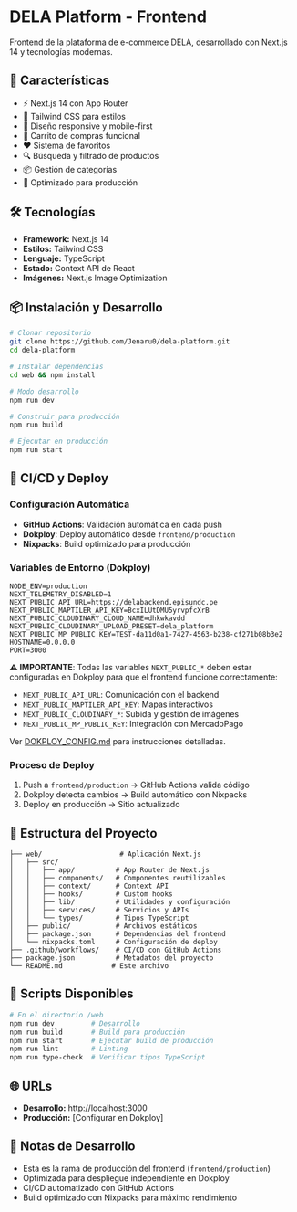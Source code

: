 # DELA Platform - Frontend

Frontend de la plataforma de e-commerce DELA, desarrollado con Next.js 14 y tecnologías modernas.

## 🚀 Características

- ⚡ Next.js 14 con App Router
- 🎨 Tailwind CSS para estilos
- 📱 Diseño responsive y mobile-first
- 🛒 Carrito de compras funcional
- ❤️ Sistema de favoritos
- 🔍 Búsqueda y filtrado de productos
- 📦 Gestión de categorías
- 🎯 Optimizado para producción

## 🛠️ Tecnologías

- **Framework:** Next.js 14
- **Estilos:** Tailwind CSS
- **Lenguaje:** TypeScript
- **Estado:** Context API de React
- **Imágenes:** Next.js Image Optimization

## 📦 Instalación y Desarrollo

```bash
# Clonar repositorio
git clone https://github.com/Jenaru0/dela-platform.git
cd dela-platform

# Instalar dependencias
cd web && npm install

# Modo desarrollo
npm run dev

# Construir para producción
npm run build

# Ejecutar en producción
npm run start
```

## 🚀 CI/CD y Deploy

### Configuración Automática

- **GitHub Actions**: Validación automática en cada push
- **Dokploy**: Deploy automático desde `frontend/production`
- **Nixpacks**: Build optimizado para producción

### Variables de Entorno (Dokploy)

```env
NODE_ENV=production
NEXT_TELEMETRY_DISABLED=1
NEXT_PUBLIC_API_URL=https://delabackend.episundc.pe
NEXT_PUBLIC_MAPTILER_API_KEY=BcxILUtDMU5yrvpfcXrB
NEXT_PUBLIC_CLOUDINARY_CLOUD_NAME=dhkwkavdd
NEXT_PUBLIC_CLOUDINARY_UPLOAD_PRESET=dela_platform
NEXT_PUBLIC_MP_PUBLIC_KEY=TEST-da11d0a1-7427-4563-b238-cf271b08b3e2
HOSTNAME=0.0.0.0
PORT=3000
```

**⚠️ IMPORTANTE**: Todas las variables `NEXT_PUBLIC_*` deben estar configuradas en Dokploy para que el frontend funcione correctamente:

- `NEXT_PUBLIC_API_URL`: Comunicación con el backend
- `NEXT_PUBLIC_MAPTILER_API_KEY`: Mapas interactivos
- `NEXT_PUBLIC_CLOUDINARY_*`: Subida y gestión de imágenes
- `NEXT_PUBLIC_MP_PUBLIC_KEY`: Integración con MercadoPago

Ver [DOKPLOY_CONFIG.md](./DOKPLOY_CONFIG.md) para instrucciones detalladas.

### Proceso de Deploy

1. Push a `frontend/production` → GitHub Actions valida código
2. Dokploy detecta cambios → Build automático con Nixpacks
3. Deploy en producción → Sitio actualizado

## 📁 Estructura del Proyecto

```
├── web/                   # Aplicación Next.js
│   ├── src/
│   │   ├── app/          # App Router de Next.js
│   │   ├── components/   # Componentes reutilizables
│   │   ├── context/      # Context API
│   │   ├── hooks/        # Custom hooks
│   │   ├── lib/          # Utilidades y configuración
│   │   ├── services/     # Servicios y APIs
│   │   └── types/        # Tipos TypeScript
│   ├── public/           # Archivos estáticos
│   ├── package.json      # Dependencias del frontend
│   └── nixpacks.toml     # Configuración de deploy
├── .github/workflows/    # CI/CD con GitHub Actions
├── package.json          # Metadatos del proyecto
└── README.md            # Este archivo
```

## 🔧 Scripts Disponibles

```bash
# En el directorio /web
npm run dev         # Desarrollo
npm run build       # Build para producción
npm run start       # Ejecutar build de producción
npm run lint        # Linting
npm run type-check  # Verificar tipos TypeScript
```

## 🌐 URLs

- **Desarrollo:** http://localhost:3000
- **Producción:** [Configurar en Dokploy]

## 📝 Notas de Desarrollo

- Esta es la rama de producción del frontend (`frontend/production`)
- Optimizada para despliegue independiente en Dokploy
- CI/CD automatizado con GitHub Actions
- Build optimizado con Nixpacks para máximo rendimiento
